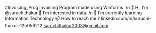 #Invoicing_Prog
Invoicing Program made using Winforms. /n
👋 Hi, I’m @suruchithakur 👀 I’m interested in data. /n
🌱 I’m currently learning Information Technology
📫 How to reach me ?
linkedin.com/in/suruchi-thakur-12b056212
suruchithakur2003@gmail.com
